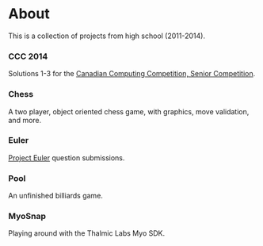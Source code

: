 # About
This is a collection of projects from high school (2011-2014).

### CCC 2014
Solutions 1-3 for the [Canadian Computing Competition, Senior Competition](http://cemc.uwaterloo.ca/contests/computing/2014/stage%201/seniorEn.pdf).

### Chess
A two player, object oriented chess game, with graphics, move validation, and more.

### Euler
[Project Euler](https://projecteuler.net/) question submissions.

### Pool
An unfinished billiards game.

### MyoSnap
Playing around with the Thalmic Labs Myo SDK.
